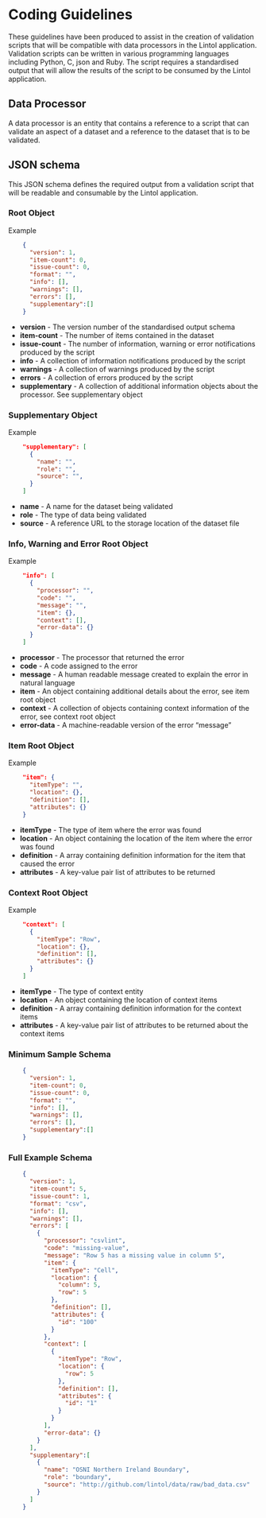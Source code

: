# Coding Guidelines
These guidelines have been produced to assist in the creation of validation scripts that will be compatible with data processors in the Lintol application. Validation scripts can be written in various programming languages including Python, C, json and Ruby. The script requires a standardised output that will allow the results of the script to be consumed by the Lintol application.


## Data Processor

A data processor is an entity that contains a reference to a script that can validate an aspect of a dataset and a reference to the dataset that is to be validated.


## JSON schema

This JSON schema defines the required output from a validation script that will be readable and consumable by the Lintol application.

### Root Object

Example

```json
    {
      "version": 1,
      "item-count": 0,
      "issue-count": 0,
      "format": "",
      "info": [],
      "warnings": [],
      "errors": [],
      "supplementary":[]
    }
```

- **version** - The version number of the standardised output schema
- **item-count** - The number of items contained in the dataset
- **issue-count** - The number of information, warning or error notifications produced by the script
- **info** - A collection of information notifications produced by the script
- **warnings** - A collection of warnings produced by the script
- **errors** - A collection of errors produced by the script
- **supplementary** - A collection of additional information objects about the processor. See supplementary object


### Supplementary Object

Example

```json
    "supplementary": [
      {
        "name": "",
        "role": "",
        "source": "",
      }
    ]
```

- **name** - A name for the dataset being validated
- **role** - The type of data being validated
- **source** - A reference URL to the storage location of the dataset file

<!--
###Table Root Object

Example

```json
    "tables": [
      {
        "schema": null,
        "time": 0.03,
        "source": "data/bad_data.csv",
        "encoding": "utf-8",
        "scheme": "file",
        "errors": [],
        "format": "csv",
        "row-count": 5,
        "valid": false,
        "headers": {},
        "error-count": 1
      }
    ]
```

- **schema** -
- **time** - The amount of time required for the script to validate the table
- **source** - The local path of the dataset file
- **encoding** - The encoding format of the table
- **scheme** - The type of input used to transfer the source
- **errors** - A collection of error objects containing information about each error that was produced. See error root object
- **format** - The format of the source
- **row-count** - The number of rows contained in the table
- **valid** - A boolean value indicating if the table is valid or not
- **headers** - A key-value pair list of column headers
- **error-count** - The number of errors produced from the table
-->

### Info, Warning and Error Root Object

Example

```json
    "info": [
      {
        "processor": "",
        "code": "",
        "message": "",
        "item": {},
        "context": [],
        "error-data": {}
      }
    ]
```

- **processor** - The processor that returned the error
- **code** - A code assigned to the error
- **message** - A human readable message created to explain the error in natural language
- **item** - An object containing additional details about the error, see item root object
- **context** - A collection of objects containing context information of the error, see context root object
- **error-data** - A machine-readable version of the error “message”  
  

### Item Root Object

Example

```json
    "item": {
      "itemType": "",
      "location": {},
      "definition": [],
      "attributes": {}
    }
```

- **itemType** - The type of item where the error was found
- **location** - An object containing the location of the item where the error was found
- **definition** - A array containing definition information for the item that caused the error
- **attributes** - A key-value pair list of attributes to be returned


### Context Root Object

Example

```json
    "context": [
      {
        "itemType": "Row",
        "location": {},
        "definition": [],
        "attributes": {}
      }
    ]
```

- **itemType** - The type of context entity
- **location** - An object containing the location of context items
- **definition** - A array containing definition information for the context items
- **attributes** - A key-value pair list of attributes to be returned about the context items


### Minimum Sample Schema

```json
    {
      "version": 1,
      "item-count": 0,
      "issue-count": 0,
      "format": "",
      "info": [],
      "warnings": [],
      "errors": [],
      "supplementary":[]
    }
```

### Full Example Schema

```json
    {
      "version": 1,
      "item-count": 5,
      "issue-count": 1,
      "format": "csv",
      "info": [],
      "warnings": [],
      "errors": [
        {
          "processor": "csvlint",
          "code": "missing-value",
          "message": "Row 5 has a missing value in column 5",
          "item": {
            "itemType": "Cell",
            "location": {
              "column": 5,
              "row": 5
            },
            "definition": [],
            "attributes": {
              "id": "100"
            }
          },
          "context": [
            {
              "itemType": "Row",
              "location": {
                "row": 5
              },
              "definition": [],
              "attributes": {
                "id": "1"
              }
            }
          ],
          "error-data": {}
        }
      ],
      "supplementary":[
        {
          "name": "OSNI Northern Ireland Boundary",
          "role": "boundary",
          "source": "http://github.com/lintol/data/raw/bad_data.csv"
        }
      ]
    }
```
